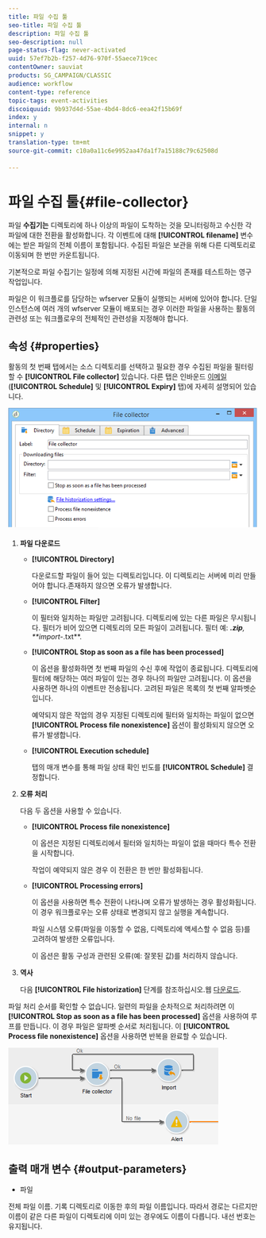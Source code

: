 ```yaml
---
title: 파일 수집 툴
seo-title: 파일 수집 툴
description: 파일 수집 툴
seo-description: null
page-status-flag: never-activated
uuid: 57ef7b2b-f257-4d76-970f-55aece719cec
contentOwner: sauviat
products: SG_CAMPAIGN/CLASSIC
audience: workflow
content-type: reference
topic-tags: event-activities
discoiquuid: 9b937d4d-55ae-4bd4-8dc6-eea42f15b69f
index: y
internal: n
snippet: y
translation-type: tm+mt
source-git-commit: c10a0a11c6e9952aa47da1f7a15188c79c62508d

---
```



# 파일 수집 툴{#file-collector}

파일 **수집기는** 디렉토리에 하나 이상의 파일이 도착하는 것을 모니터링하고 수신한 각 파일에 대한 전환을 활성화합니다. 각 이벤트에 대해 **[!UICONTROL filename]** 변수에는 받은 파일의 전체 이름이 포함됩니다. 수집된 파일은 보관을 위해 다른 디렉토리로 이동되며 한 번만 카운트됩니다.

기본적으로 파일 수집기는 일정에 의해 지정된 시간에 파일의 존재를 테스트하는 영구 작업입니다.

파일은 이 워크플로를 담당하는 wfserver 모듈이 실행되는 서버에 있어야 합니다. 단일 인스턴스에 여러 개의 wfserver 모듈이 배포되는 경우 이러한 파일을 사용하는 활동의 관련성 또는 워크플로우의 전체적인 관련성을 지정해야 합니다.

## 속성 {#properties}

활동의 첫 번째 탭에서는 소스 디렉토리를 선택하고 필요한 경우 수집된 파일을 필터링할 수 **[!UICONTROL File collector]** 있습니다. 다른 탭은 인바운드 [이메일](../../workflow/using/inbound-emails.md) (**[!UICONTROL Schedule]** 및 **[!UICONTROL Expiry]** 탭)에 자세히 설명되어 있습니다.

![](assets/file_collect_edit.png)

1. **파일 다운로드**

   * **[!UICONTROL Directory]**

      다운로드할 파일이 들어 있는 디렉토리입니다. 이 디렉토리는 서버에 미리 만들어야 합니다.존재하지 않으면 오류가 발생합니다.

   * **[!UICONTROL Filter]**

      이 필터와 일치하는 파일만 고려됩니다. 디렉토리에 있는 다른 파일은 무시됩니다. 필터가 비어 있으면 디렉토리의 모든 파일이 고려됩니다. 필터 예: ***.zip**, **import-*.txt**.

   * **[!UICONTROL Stop as soon as a file has been processed]**

      이 옵션을 활성화하면 첫 번째 파일의 수신 후에 작업이 종료됩니다. 디렉토리에 필터에 해당하는 여러 파일이 있는 경우 하나의 파일만 고려됩니다. 이 옵션을 사용하면 하나의 이벤트만 전송됩니다. 고려된 파일은 목록의 첫 번째 알파벳순입니다.

      예약되지 않은 작업의 경우 지정된 디렉토리에 필터와 일치하는 파일이 없으면 **[!UICONTROL Process file nonexistence]** 옵션이 활성화되지 않으면 오류가 발생합니다.

   * **[!UICONTROL Execution schedule]**

      탭의 매개 변수를 통해 파일 상태 확인 빈도를 **[!UICONTROL Schedule]** 결정합니다.

1. **오류 처리**

   다음 두 옵션을 사용할 수 있습니다.

   * **[!UICONTROL Process file nonexistence]**

      이 옵션은 지정된 디렉토리에서 필터와 일치하는 파일이 없을 때마다 특수 전환을 시작합니다.

      작업이 예약되지 않은 경우 이 전환은 한 번만 활성화됩니다.

   * **[!UICONTROL Processing errors]**

      이 옵션을 사용하면 특수 전환이 나타나며 오류가 발생하는 경우 활성화됩니다. 이 경우 워크플로우는 오류 상태로 변경되지 않고 실행을 계속합니다.

      파일 시스템 오류(파일을 이동할 수 없음, 디렉토리에 액세스할 수 없음 등)를 고려하여 발생한 오류입니다.

      이 옵션은 활동 구성과 관련된 오류(예: 잘못된 값)를 처리하지 않습니다.

1. **역사**

   다음 **[!UICONTROL File historization]** 단계를 참조하십시오.웹 [다운로드](../../workflow/using/web-download.md).

파일 처리 순서를 확인할 수 없습니다. 일련의 파일을 순차적으로 처리하려면 이 **[!UICONTROL Stop as soon as a file has been processed]** 옵션을 사용하여 루프를 만듭니다. 이 경우 파일은 알파벳 순서로 처리됩니다. 이 **[!UICONTROL Process file nonexistence]** 옵션을 사용하면 반복을 완료할 수 있습니다.

![](assets/file_collect_loop.png)

## 출력 매개 변수 {#output-parameters}

* 파일

전체 파일 이름. 기록 디렉토리로 이동한 후의 파일 이름입니다. 따라서 경로는 다르지만 이름이 같은 다른 파일이 디렉토리에 이미 있는 경우에도 이름이 다릅니다. 내선 번호는 유지됩니다.
